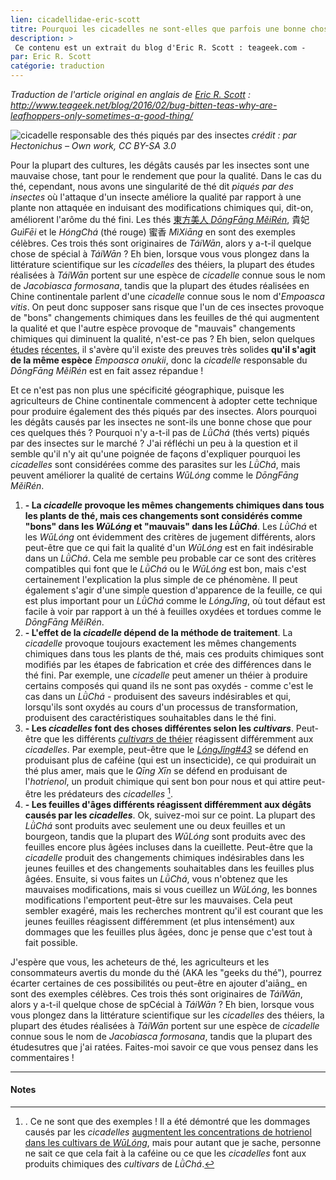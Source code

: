 ```yaml
---
lien: cicadellidae-eric-scott
titre: Pourquoi les cicadelles ne sont-elles que parfois une bonne chose ?
description: >
 Ce contenu est un extrait du blog d'Eric R. Scott : teageek.com - 
par: Eric R. Scott
catégorie: traduction
---
```


_Traduction de l'article original en anglais de [Eric R. Scott](http://www.ericrscott.com) :
http://www.teageek.net/blog/2016/02/bug-bitten-teas-why-are-leafhoppers-only-sometimes-a-good-thing/_

![_cicadelle_ responsable des thés piqués par des insectes](/assets/media/cicadellidae.jpg)
_crédit : par Hectonichus – Own work, CC BY-SA 3.0_

Pour la plupart des cultures, les dégâts causés par les insectes sont une mauvaise chose, tant pour le rendement que pour la qualité.  Dans le cas du thé, cependant, nous avons une singularité de thé dit _piqués par des insectes_ où l'attaque d'un insecte améliore la qualité par rapport à une plante non attaquée en induisant des modifications chimiques qui, dit-on, améliorent l'arôme du thé fini.
Les thés [東方美人 _DōngFāng MěiRén_](/fiche-東方美人), 貴妃 _GuìFēi_ et le _HóngChá_ (thé rouge) 蜜香 _MìXiāng_ en sont des exemples célèbres. Ces trois thés sont originaires de _TáiWān_, alors y a-t-il quelque chose de spécial à _TáiWān_ ?  Eh bien, lorsque vous vous plongez dans la littérature scientifique sur les _cicadelles_ des théiers, la plupart des études réalisées à _TáiWān_ portent sur une espèce de _cicadelle_ connue sous le nom de _Jacobiasca formosana_, tandis que la plupart des études réalisées en Chine continentale parlent d'une _cicadelle_ connue sous le nom d'_Empoasca vitis_.  On peut donc supposer sans risque que l'un de ces insectes provoque de "bons" changements chimiques dans les feuilles de thé qui augmentent la qualité et que l'autre espèce provoque de "mauvais" changements chimiques qui diminuent la qualité, n'est-ce pas ?  Eh bien, selon quelques [études](https://journals.plos.org/plosone/article?id=10.1371/journal.pone.0115259) [récentes](https://journals.plos.org/plosone/article?id=10.1371/journal.pone.0139202), il s'avère qu'il existe des preuves très solides **qu'il s'agit de la même espèce** _Empoasca onukii_, donc la _cicadelle_ responsable du _DōngFāng MěiRén_ est en fait assez répandue !

Et ce n'est pas non plus une spécificité géographique, puisque les agriculteurs de Chine continentale commencent à adopter cette technique pour produire également des thés piqués par des insectes. Alors pourquoi les dégâts causés par les insectes ne sont-ils une bonne chose que pour ces quelques thés ? Pourquoi n'y a-t-il pas de _LǜChá_ (thés verts) piqués par des insectes sur le marché ?  J'ai réfléchi un peu à la question et il semble qu'il n'y ait qu'une poignée de façons d'expliquer pourquoi les _cicadelles_ sont considérées comme des parasites sur les _LǜChá_, mais peuvent améliorer la qualité de certains _WūLóng_ comme le _DōngFāng MěiRén_.

1. **- La _cicadelle_ provoque les mêmes changements chimiques dans tous les plants de thé, mais ces changements sont considérés comme "bons" dans les _WūLóng_ et "mauvais" dans les _LǜChá_**. Les _LǜChá_ et les _WūLóng_ ont évidemment des critères de jugement différents, alors peut-être que ce qui fait la qualité d'un _WūLóng_ est en fait indésirable dans un _LǜChá_. Cela me semble peu probable car ce sont des critères compatibles qui font que le _LǜChá_ ou le _WūLóng_ est bon, mais c'est certainement l'explication la plus simple de ce phénomène. Il peut également s'agir d'une simple question d'apparence de la feuille, ce qui est plus important pour un _LǜChá_ comme le _LóngJǐng_, où tout défaut est facile à voir par rapport à un thé à feuilles oxydées et tordues comme le _DōngFāng MěiRén_.
2. **- L'effet de la _cicadelle_ dépend de la méthode de traitement**. La _cicadelle_ provoque toujours exactement les mêmes changements chimiques dans tous les plants de thé, mais ces produits chimiques sont modifiés par les étapes de fabrication et crée des différences dans le thé fini. Par exemple, une _cicadelle_ peut amener un théier à produire certains composés qui quand ils ne sont pas oxydés - comme c'est le cas dans un _LǜChá_ - produisent des saveurs indésirables et qui, lorsqu'ils sont oxydés au cours d'un processus de transformation, produisent des caractéristiques souhaitables dans le thé fini.
3. **- Les _cicadelles_ font des choses différentes selon les _cultivars_**. Peut-être que les différents [_cultivars_ de théier](http://www.teageek.net/blog/2013/06/varieties-cultivars-clones-oh-my) réagissent différemment aux _cicadelles_. Par exemple, peut-être que le [_LóngJǐng#43_](https://teaepicure.com/longjing-43) se défend en produisant plus de caféine (qui est un insecticide), ce qui produirait un thé plus amer, mais que le _Qīng Xīn_ se défend en produisant de l'_hotrienol_, un produit chimique qui sent bon pour nous et qui attire peut-être les prédateurs des _cicadelles_ [^1].
4. **- Les feuilles d'âges différents réagissent différemment aux dégâts causés par les _cicadelles_**. Ok, suivez-moi sur ce point. La plupart des _LǜChá_ sont produits avec seulement une ou deux feuilles et un bourgeon, tandis que la plupart des _WūLóng_ sont produits avec des feuilles encore plus âgées incluses dans la cueillette. Peut-être que la _cicadelle_ produit des changements chimiques indésirables dans les jeunes feuilles et des changements souhaitables dans les feuilles plus âgées.  Ensuite, si vous faites un _LǜChá_, vous n'obtenez que les mauvaises modifications, mais si vous cueillez un _WūLóng_, les bonnes modifications l'emportent peut-être sur les mauvaises. Cela peut sembler exagéré, mais les recherches montrent qu'il est courant que les jeunes feuilles réagissent différemment (et plus intensément) aux dommages que les feuilles plus âgées, donc je pense que c'est tout à fait possible.

J'espère que vous, les acheteurs de thé, les agriculteurs et les consommateurs avertis du monde du thé (AKA les "geeks du thé"), pourrez écarter certaines de ces possibilités ou peut-être en ajouter d'aiāng_ en sont des exemples célèbres. Ces trois thés sont originaires de _TáiWān_, alors y a-t-il quelque chose de spCécial à _TáiWān_ ?  Eh bien, lorsque vous vous plongez dans la littérature scientifique sur les _cicadelles_ des théiers, la plupart des études réalisées à _TáiWān_ portent sur une espèce de _cicadelle_ connue sous le nom de _Jacobiasca formosana_, tandis que la plupart des étudesutres que j'ai ratées. Faites-moi savoir ce que vous pensez dans les commentaires !

---
#### Notes

[^1]: . Ce ne sont que des exemples ! Il a été démontré que les dommages causés par les _cicadelles_  [augmentent les concentrations de hotrienol dans les cultivars de _WūLóng_](https://www.tandfonline.com/doi/abs/10.1271/bbb.60708), mais pour autant que je sache, personne ne sait ce que cela fait à la caféine ou ce que les _cicadelles_ font aux produits chimiques des _cultivars_ de _LǜChá_.
